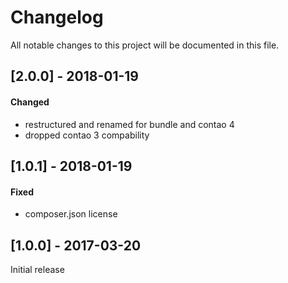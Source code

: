 # Changelog
All notable changes to this project will be documented in this file.

## [2.0.0] - 2018-01-19

#### Changed
* restructured and renamed for bundle and contao 4
* dropped contao 3 compability

## [1.0.1] - 2018-01-19

#### Fixed
* composer.json license

## [1.0.0] - 2017-03-20

Initial release